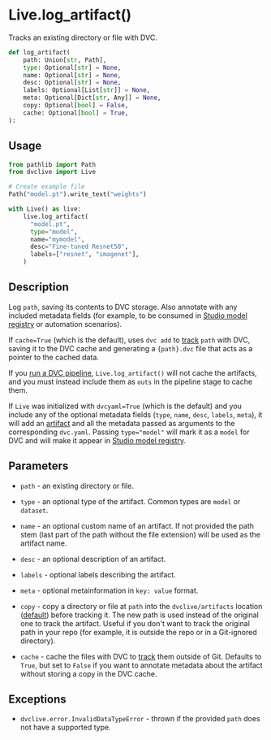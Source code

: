 # Live.log_artifact()

Tracks an existing directory or file with DVC.

```py
def log_artifact(
    path: Union[str, Path],
    type: Optional[str] = None,
    name: Optional[str] = None,
    desc: Optional[str] = None,
    labels: Optional[List[str]] = None,
    meta: Optional[Dict[str, Any]] = None,
    copy: Optional[bool] = False,
    cache: Optional[bool] = True,
):
```

## Usage

```py
from pathlib import Path
from dvclive import Live

# Create example file
Path("model.pt").write_text("weights")

with Live() as live:
    live.log_artifact(
      "model.pt",
      type="model",
      name="mymodel",
      desc="Fine-tuned Resnet50",
      labels=["resnet", "imagenet"],
    )
```

## Description

Log `path`, saving its contents to DVC storage. Also annotate with any included
metadata fields (for example, to be consumed in [Studio model registry] or
automation scenarios).

If `cache=True` (which is the default), uses `dvc add` to [track] `path` with
DVC, saving it to the DVC <abbr>cache</abbr> and generating a `{path}.dvc` file
that acts as a pointer to the cached data.

<admon type="warn">

If you [run a DVC pipeline], `Live.log_artifact()` will not cache the artifacts,
and you must instead include them as `outs` in the pipeline stage to cache them.

</admon>

If `Live` was initialized with `dvcyaml=True` (which is the default) and you
include any of the optional metadata fields (`type`, `name`, `desc`, `labels`,
`meta`), it will add an
[artifact](/doc/user-guide/project-structure/dvcyaml-files#artifacts) and all
the metadata passed as arguments to the corresponding `dvc.yaml`. Passing
`type="model"` will mark it as a `model` for DVC and will make it appear in
[Studio model registry].

## Parameters

- `path` - an existing directory or file.

- `type` - an optional type of the artifact. Common types are `model` or
  `dataset`.

- `name` - an optional custom name of an artifact. If not provided the path stem
  (last part of the path without the file extension) will be used as the
  artifact name.

- `desc` - an optional description of an artifact.

- `labels` - optional labels describing the artifact.

- `meta` - optional metainformation in `key: value` format.

- `copy` - copy a directory or file at `path` into the `dvclive/artifacts`
  location ([default](/doc/dvclive/how-it-works#directory-structure)) before
  tracking it. The new path is used instead of the original one to track the
  artifact. Useful if you don't want to track the original path in your repo
  (for example, it is outside the repo or in a Git-ignored directory).

- `cache` - <abbr>cache</abbr> the files with DVC to [track] them outside of
  Git. Defaults to `True`, but set to `False` if you want to annotate metadata
  about the artifact without storing a copy in the DVC cache.

## Exceptions

- `dvclive.error.InvalidDataTypeError` - thrown if the provided `path` does not
  have a supported type.

[track]: /doc/dvclive/how-it-works#track-large-artifacts-with-dvc
[Studio model registry]:
  /doc/studio/user-guide/model-registry/what-is-a-model-registry
[run a DVC pipeline]: /doc/dvclive/how-it-works#run-with-dvc
